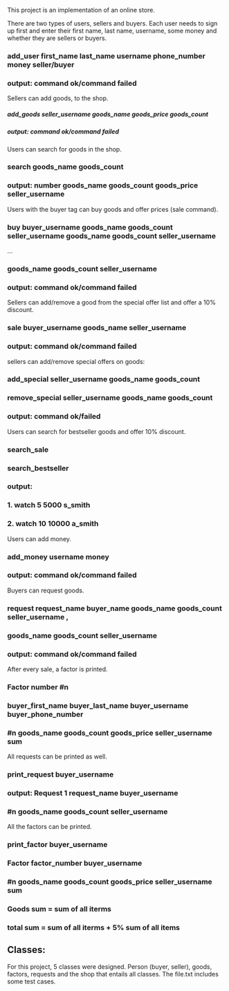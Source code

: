 This project is an implementation of an online store.

There are two types of users, sellers and buyers. 
Each user needs to sign up first and enter their first name, last name, username, some money and whether they are sellers or buyers. 
### add_user first_name last_name username phone_number money seller/buyer
### output: command ok/command failed

Sellers can add goods, to the shop. 
##### add_goods seller_username goods_name goods_price goods_count
##### output: command ok/command failed

Users can search for goods in the shop.
### search goods_name goods_count
### output: number goods_name goods_count goods_price seller_username

Users with the buyer tag can buy goods and offer prices (sale command). 
### buy buyer_username goods_name goods_count seller_username goods_name goods_count seller_username 
...
### goods_name goods_count seller_username 
### output: command ok/command failed

Sellers can add/remove a good from the special offer list and offer a 10% discount. 
### sale buyer_username goods_name seller_username 
### output: command ok/command failed

sellers can add/remove special offers on goods:
### add_special seller_username goods_name goods_count  
### remove_special seller_username goods_name goods_count
### output: command ok/failed

Users can search for bestseller goods and offer 10% discount.
### search_sale
### search_bestseller
### output: 
### 1. watch 5 5000 s_smith
### 2. watch 10 10000 a_smith

Users can add money. 
### add_money username money
### output: command ok/command failed

Buyers can request goods.
### request request_name buyer_name goods_name goods_count seller_username , 
### goods_name goods_count seller_username
### output: command ok/command failed

After every sale, a factor is printed. 
### Factor number #n
### buyer_first_name buyer_last_name buyer_username buyer_phone_number 
### #n goods_name goods_count goods_price seller_username sum 

All requests can be printed as well. 
### print_request buyer_username
### output: Request 1 request_name buyer_username 
### #n goods_name goods_count seller_username

All the factors can be printed. 
### print_factor buyer_username
### Factor factor_number buyer_username
### #n goods_name goods_count goods_price seller_username sum
### Goods sum = sum of all iterms
### total sum = sum of all iterms + 5% sum of all items

## Classes:
For this project, 5 classes were designed. Person (buyer, seller), goods, factors, requests and the shop that entails all classes. 
The file.txt includes some test cases. 


